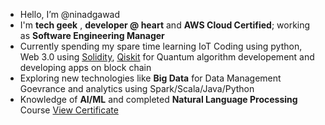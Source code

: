 - Hello, I’m @ninadgawad
- I'm **tech geek** , **developer @ heart** and **AWS Cloud Certified**; working as **Software Engineering Manager**
- Currently spending my spare time learning IoT Coding using python, Web 3.0 using [Solidity](https://soliditylang.org/), [Qiskit](https://qiskit.org/) for Quantum algorithm developement and developing apps on block chain
- Exploring new technologies like **Big Data** for Data Management Goevrance and analytics using Spark/Scala/Java/Python 
- Knowledge of **AI/ML** and completed **Natural Language Processing** Course [View Certificate](https://www.coursera.org/account/accomplishments/specialization/EM86UWXYWUJA)

<!---
ninadgawad/ninadgawad is a ✨ special ✨ repository because its `README.md` (this file) appears on your GitHub profile.
You can click the Preview link to take a look at your changes.
--->
